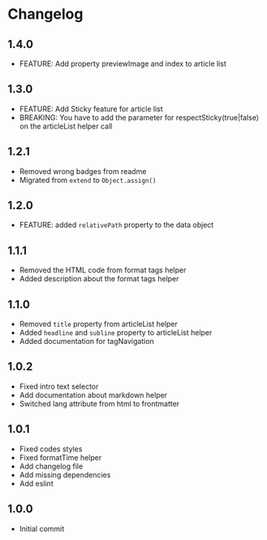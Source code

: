 # Changelog

## 1.4.0
- FEATURE: Add property previewImage and index to article list

## 1.3.0
- FEATURE: Add Sticky feature for article list
- BREAKING: You have to add the parameter for respectSticky(true|false) on the articleList helper call

## 1.2.1
- Removed wrong badges from readme
- Migrated from `extend` to `Object.assign()`

## 1.2.0
- FEATURE: added `relativePath` property to the data object

## 1.1.1
- Removed the HTML code from format tags helper
- Added description about the format tags helper

## 1.1.0
- Removed `title` property from articleList helper
- Added `headline` and `subline` property to articleList helper
- Added documentation for tagNavigation

## 1.0.2
- Fixed intro text selector
- Add documentation about markdown helper
- Switched lang attribute from html to frontmatter

## 1.0.1
- Fixed codes styles
- Fixed formatTime helper
- Add changelog file
- Add missing dependencies
- Add eslint

## 1.0.0
- Initial commit
